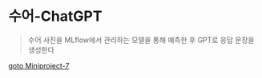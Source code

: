# 수어-ChatGPT

> 수어 사진을 MLflow에서 관리하는 모델을 통해 예측한 후 GPT로 응답 문장을 생성한다

[goto Miniproject-7](https://github.com/Aivle4th-team3/Miniproject-7)